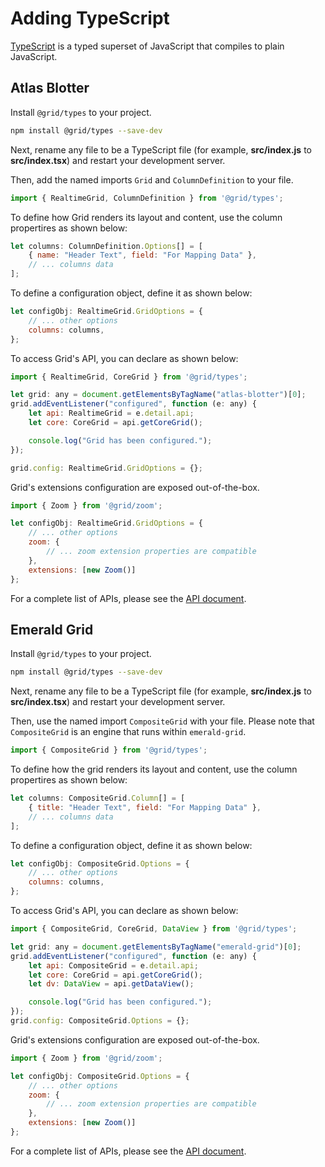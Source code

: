 # Adding TypeScript

[TypeScript](https://www.typescriptlang.org/) is a typed superset of JavaScript that compiles to plain JavaScript.


## Atlas Blotter

Install `@grid/types` to your project.

```bash
npm install @grid/types --save-dev
```

Next, rename any file to be a TypeScript file (for example, **src/index.js** to **src/index.tsx**) and restart your development server.

Then, add the named imports `Grid` and `ColumnDefinition` to your file.

```js
import { RealtimeGrid, ColumnDefinition } from '@grid/types';
```

To define how Grid renders its layout and content, use the column propertires as shown below:

```js
let columns: ColumnDefinition.Options[] = [
    { name: "Header Text", field: "For Mapping Data" },
    // ... columns data
];
```

To define a configuration object, define it as shown below:

```js
let configObj: RealtimeGrid.GridOptions = {
    // ... other options
    columns: columns,
};
```

To access Grid's API, you can declare as shown below:

```js
import { RealtimeGrid, CoreGrid } from '@grid/types';

let grid: any = document.getElementsByTagName("atlas-blotter")[0];
grid.addEventListener("configured", function (e: any) {
	let api: RealtimeGrid = e.detail.api;
	let core: CoreGrid = api.getCoreGrid();

	console.log("Grid has been configured.");
});

grid.config: RealtimeGrid.GridOptions = {};
```

Grid's extensions configuration are exposed out-of-the-box.

```js
import { Zoom } from '@grid/zoom';

let configObj: RealtimeGrid.GridOptions = {
    // ... other options
    zoom: {
        // ... zoom extension properties are compatible
    },
    extensions: [new Zoom()]
};
```

For a complete list of APIs, please see the [API document](../apis/rt_grid/Grid.md).

## Emerald Grid

Install `@grid/types` to your project.

```bash
npm install @grid/types --save-dev
```

Next, rename any file to be a TypeScript file (for example, **src/index.js** to **src/index.tsx**) and restart your development server.

Then, use the named import `CompositeGrid` with your file. Please note that `CompositeGrid` is an engine that runs within `emerald-grid`.

```js
import { CompositeGrid } from '@grid/types';
```

To define how the grid renders its layout and content, use the column propertires as shown below:

```js
let columns: CompositeGrid.Column[] = [
    { title: "Header Text", field: "For Mapping Data" },
    // ... columns data
];
```

To define a configuration object, define it as shown below:

```js
let configObj: CompositeGrid.Options = {
    // ... other options
    columns: columns,
};
```

To access Grid's API, you can declare as shown below:

```js
import { CompositeGrid, CoreGrid, DataView } from '@grid/types';

let grid: any = document.getElementsByTagName("emerald-grid")[0];
grid.addEventListener("configured", function (e: any) {
	let api: CompositeGrid = e.detail.api;
	let core: CoreGrid = api.getCoreGrid();
	let dv: DataView = api.getDataView();

	console.log("Grid has been configured.");
});
grid.config: CompositeGrid.Options = {};
```

Grid's extensions configuration are exposed out-of-the-box.

```js
import { Zoom } from '@grid/zoom';

let configObj: CompositeGrid.Options = {
    // ... other options
    zoom: {
        // ... zoom extension properties are compatible
    },
    extensions: [new Zoom()]
};
```

For a complete list of APIs, please see the [API document](../apis/composite_grid/tr.CompositeGrid.md).
